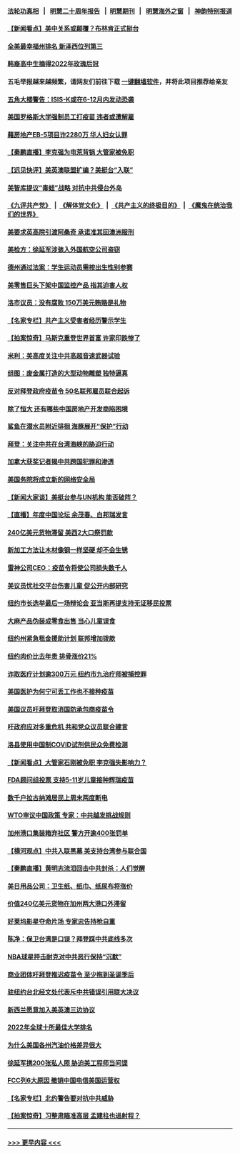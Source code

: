 #### [法轮功真相](https://github.com/gfw-breaker/truth/blob/master/README.md?t=0) &nbsp;&nbsp;|&nbsp;&nbsp; [明慧二十周年报告](https://github.com/gfw-breaker/mh-reports/blob/master/README.md?t=0) &nbsp;&nbsp;|&nbsp;&nbsp;[明慧期刊](https://github.com/gfw-breaker/mh-qikan) &nbsp;&nbsp;|&nbsp;&nbsp; [明慧海外之窗](https://github.com/gfw-breaker/mh-news/blob/master/README.md?t=0) &nbsp;&nbsp;|&nbsp;&nbsp; [神韵特别报道](https://github.com/gfw-breaker/mh-news/blob/master/shenyun.md?t=0)
#### [【新闻看点】美中关系或颠覆？布林肯正式挺台](../pages/nsc412/n13334447.md?t=10281050) 
#### [全美最幸福州排名 新泽西位列第三](../pages/nsc412/n13334680.md?t=10281050) 
#### [韩裔高中生摘得2022年玫瑰后冠](../pages/nsc412/n13334684.md?t=10281050) 
#### 五毛举报越来越频繁，请网友们前往下载 [一键翻墙软件](https://github.com/gfw-breaker/ssr-accounts)，并将此项目推荐给亲友
#### [五角大楼警告：ISIS-K或在6-12月内发动恐袭](../pages/nsc412/n13334332.md?t=10281050) 
#### [美国罗格斯大学强制员工打疫苗 违者或遭解雇](../pages/nsc412/n13334660.md?t=10281050) 
#### [藉房地产EB-5项目诈2280万 华人妇女认罪](../pages/nsc412/n13334626.md?t=10281050) 
#### [【秦鹏直播】李克强为电荒背锅 大管家被免职](../pages/nsc412/n13334476.md?t=10281050) 
#### [【远见快评】美英澳联盟扩编？美挺台“入联”](../pages/nsc412/n13334309.md?t=10281050) 
#### [美智库提议“毒蛙”战略 对抗中共侵台外岛](../pages/nsc412/n13334353.md?t=10281050) 
#### [《九评共产党》](https://github.com/begood0513/9ping.md/blob/master/README.md) &nbsp;|&nbsp; [《解体党文化》](../../../../jtdwh.md/blob/master/README.md)  &nbsp;|&nbsp; [《共产主义的终极目的》](../../../../gczydzjmd.md/blob/master/README.md) &nbsp;|&nbsp; [《魔鬼在统治我们的世界》](../../../../mgztzwmdsj.md/blob/master/README.md) 
#### [美要求英高院引渡阿桑奇 承诺准其回澳洲服刑](../pages/nsc412/n13333962.md?t=10281050) 
#### [美检方：徐延军涉骇入外国航空公司盗窃](../pages/nsc412/n13334091.md?t=10281050) 
#### [德州通过法案：学生运动员需按出生性别参赛](../pages/nsc412/n13334312.md?t=10281050) 
#### [美零售巨头下架中国监控产品 指其迫害人权](../pages/nsc412/n13333984.md?t=10281050) 
#### [洛市议员：没有腐败 150万美元贿赂是礼物](../pages/nsc412/n13334306.md?t=10281050) 
#### [【名家专栏】共产主义受害者经历警示学生](../pages/nsc412/n13333495.md?t=10281050) 
#### [【拍案惊奇】马斯克重登世界首富 许家印跌惨了](../pages/nsc412/n13333907.md?t=10281050) 
#### [米利：美高度关注中共高超音速武器试验](../pages/nsc412/n13334071.md?t=10281050) 
#### [组图：废金属打造的大型动物雕塑 独特逼真](../pages/nsc412/n13333073.md?t=10281050) 
#### [反对拜登政府疫苗令 50名联邦雇员联合起诉](../pages/nsc412/n13329522.md?t=10281050) 
#### [除了恒大 还有哪些中国房地产开发商陷困境](../pages/nsc412/n13331578.md?t=10281050) 
#### [鲨鱼在潜水员附近徘徊 海豚展开“保护”行动](../pages/nsc412/n13332786.md?t=10281050) 
#### [拜登：关注中共在台湾海峡的胁迫行动](../pages/nsc412/n13333847.md?t=10281050) 
#### [加拿大获奖记者揭中共跨国犯罪和渗透](../pages/nsc412/n13333693.md?t=10281050) 
#### [美国务院将成立新的网络安全局](../pages/nsc412/n13333772.md?t=10281050) 
#### [【新闻大家谈】美挺台参与UN机构 能否破阵？](../pages/nsc412/n13333519.md?t=10281050) 
#### [【直播】年度中国论坛 余茂春、白邦瑞发言](../pages/nsc412/n13332516.md?t=10281050) 
#### [240亿美元货物滞留 美西2大口祭罚款](../pages/nsc412/n13333330.md?t=10281050) 
#### [新加工方法让木材像钢一样坚硬 却不会生锈](../pages/nsc412/n13332712.md?t=10281050) 
#### [雷神公司CEO：疫苗令将使公司损失数千人](../pages/nsc412/n13332726.md?t=10281050) 
#### [美议员忧社交平台伤害儿童 促公开内部研究](../pages/nsc412/n13332479.md?t=10281050) 
#### [纽约市长选举最后一场辩论会  亚当斯再提支持无证移民投票](../pages/nsc412/n13332359.md?t=10281050) 
#### [大麻产品伪装成零食出售 当心儿童误食](../pages/nsc412/n13332392.md?t=10281050) 
#### [纽约州紧急租金援助计划  联邦增加拨款](../pages/nsc412/n13332364.md?t=10281050) 
#### [纽约肉价比去年贵 排骨涨价21%](../pages/nsc412/n13332404.md?t=10281050) 
#### [诈取医疗计划逾300万元 纽约市九治疗师被捕控罪](../pages/nsc412/n13332362.md?t=10281050) 
#### [美国医护为何宁可丢工作也不接种疫苗](../pages/nsc412/n13331894.md?t=10281050) 
#### [美国议员吁拜登取消国防承包商疫苗令](../pages/nsc412/n13332014.md?t=10281050) 
#### [吁政府应对多重危机 共和党众议员联合建言](../pages/nsc412/n13332198.md?t=10281050) 
#### [洛县使用中国制COVID试剂供民众免费检测](../pages/nsc412/n13332061.md?t=10281050) 
#### [【新闻看点】大管家石刚被免职 李克强失影响力？](../pages/nsc412/n13331851.md?t=10281050) 
#### [FDA顾问组投票 支持5-11岁儿童接种辉瑞疫苗](../pages/nsc412/n13331612.md?t=10281050) 
#### [数千户拉古纳滩居民上周末两度断电](../pages/nsc412/n13332010.md?t=10281050) 
#### [WTO审议中国政策 专家：中共越发挑战规则](../pages/nsc412/n13329325.md?t=10281050) 
#### [加州港口集装箱弃社区 警方开逾400张罚单](../pages/nsc412/n13331871.md?t=10281050) 
#### [【横河观点】中共入联黑幕 美支持台湾参与联合国](../pages/nsc412/n13331868.md?t=10281050) 
#### [【秦鹏直播】黄明志流泪回击中共封杀：人们觉醒](../pages/nsc412/n13331858.md?t=10281050) 
#### [美日用品公司：卫生纸、纸巾、纸尿布将涨价](../pages/nsc412/n13331828.md?t=10281050) 
#### [价值240亿美元货物在加州两大港口外滞留](../pages/nsc412/n13331522.md?t=10281050) 
#### [好莱坞影星夺命片场 专家忠告持枪自重](../pages/nsc412/n13331852.md?t=10281050) 
#### [陈净：保卫台湾是口误？拜登踩中共底线多次](../pages/nsc412/n13331298.md?t=10281050) 
#### [NBA球星抨击耐克对中共恶行保持“沉默”](../pages/nsc412/n13331727.md?t=10281050) 
#### [商业团体吁拜登推迟疫苗令 至少拖到圣诞季后](../pages/nsc412/n13331266.md?t=10281050) 
#### [驻纽约台北经文处代表斥中共错误引用联大决议](../pages/nsc412/n13329918.md?t=10281050) 
#### [新西兰愿意加入美英澳三边协议](../pages/nsc412/n13331584.md?t=10281050) 
#### [2022年全球十所最佳大学排名](../pages/nsc412/n13331373.md?t=10281050) 
#### [为什么美国各州汽油价格差异很大](../pages/nsc412/n13331457.md?t=10281050) 
#### [徐延军携200张私人照 胁迫美工程师当间谍](../pages/nsc412/n13331491.md?t=10281050) 
#### [FCC列6大原因 撤销中国电信美国运营权](../pages/nsc412/n13331452.md?t=10281050) 
#### [【名家专栏】北约警告要对抗中共威胁](../pages/nsc412/n13330929.md?t=10281050) 
#### [【拍案惊奇】习整肃瞄准高层 孟建柱也进射程？](../pages/nsc412/n13331063.md?t=10281050) 

----
#### [ >>> 更早内容 <<< ](../indexes/nsc412-earlier.md)
